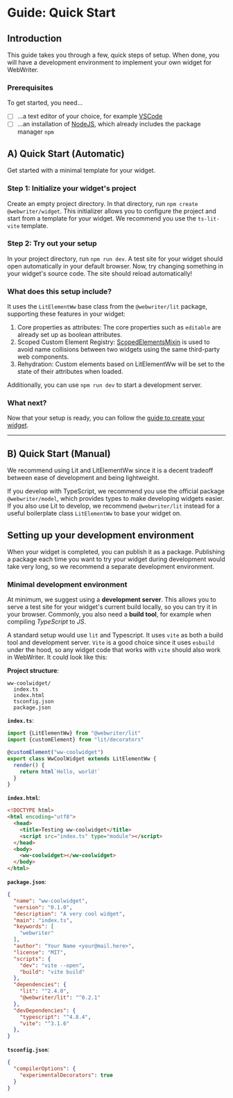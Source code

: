 # Guide: Quick Start

## Introduction
This guide takes you through a few, quick steps of setup. When done, you will have a development environment to implement your own widget for WebWriter.

### Prerequisites
To get started, you need...
- [ ] ...a text editor of your choice, for example [VSCode](https://code.visualstudio.com/)
- [ ] ...an installation of [NodeJS](https://nodejs.org/), which already includes the package manager `npm`

## A) Quick Start (Automatic)
Get started with a minimal template for your widget. 

### Step 1: Initialize your widget's project
Create an empty project directory. In that directory, run `npm create @webwriter/widget`. This initializer allows you to configure the project and start from a template for your widget. We recommend you use the `ts-lit-vite` template.

### Step 2: Try out your setup
In your project directory, run `npm run dev`. A test site for your widget should open automatically in your default browser. Now, try changing something in your widget's source code. The site should reload automatically!

### What does this setup include?
It uses the `LitElementWw` base class from the `@webwriter/lit` package, supporting these features in your widget:
1. Core properties as attributes: The core properties such as `editable` are already set up as boolean attributes.
2. Scoped Custom Element Registry: [ScopedElementsMixin](https://open-wc.org/docs/development/scoped-elements/) is used to avoid name collisions between two widgets using the same third-party web components.
3. Rehydration: Custom elements based on LitElementWw will be set to the state of their attributes when loaded.

Additionally, you can use `npm run dev` to start a development server. 

### What next?
Now that your setup is ready, you can follow the [guide to create your widget](./creatingwidgets.md).

---

## B) Quick Start (Manual)
We recommend using Lit and LitElementWw since it is a decent tradeoff between ease of development and being lightweight.

If you develop with TypeScript, we recommend you use the official package `@webwriter/model`, which provides types to make developing widgets easier. If you also use Lit to develop, we recommend `@webwriter/lit` instead for a useful boilerplate class `LitElementWw` to base your widget on.

## Setting up your development environment
When your widget is completed, you can publish it as a package. Publishing a package each time you want to try your widget during development would take very long, so we recommend a separate development environment.

### Minimal development environment
At minimum, we suggest using a **development server**. This allows you to serve a test site for your widget's current build locally, so you can try it in your browser. Commonly, you also need a **build tool**, for example when compiling *TypeScript* to *JS*. 

A standard setup would use `lit` and Typescript. It uses `vite` as both a build tool and development server. `Vite` is a good choice since it uses `esbuild` under the hood, so any widget code that works with `vite` should also work in WebWriter. It could look like this:

**Project structure**:
```
ww-coolwidget/
  index.ts
  index.html
  tsconfig.json
  package.json
```

**`index.ts`**:
```typescript
import {LitElementWw} from "@webwriter/lit"
import {customElement} from "lit/decorators"

@customElement("ww-coolwidget")
export class WwCoolWidget extends LitElementWw {
  render() {
    return html`Hello, world!`
  }
}

```

**`index.html`**:
```html
<!DOCTYPE html>
<html encoding="utf8">
  <head>
    <title>Testing ww-coolwidget</title>
    <script src="index.ts" type="module"></script>
  </head>
  <body>
    <ww-coolwidget></ww-coolwidget>
  </body>
</html>
```

**`package.json`**:
```json
{
  "name": "ww-coolwidget",
  "version": "0.1.0",
  "description": "A very cool widget",
  "main": "index.ts",
  "keywords": [
    "webwriter"
  ],
  "author": "Your Name <your@mail.here>",
  "license": "MIT",
  "scripts": {
    "dev": "vite --open",
    "build": "vite build"
  },
  "dependencies": {
    "lit": "^2.4.0",
    "@webwriter/lit": "^0.2.1"
  },
  "devDependencies": {
    "typescript": "^4.8.4",
    "vite": "^3.1.6"
  },
}
```

**`tsconfig.json`**:
```json
{
  "compilerOptions": {
    "experimentalDecorators": true
  }
}
```